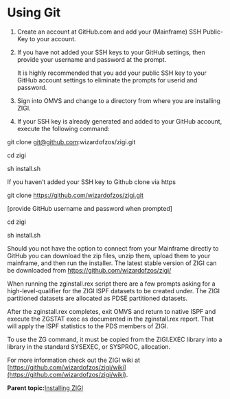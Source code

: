 # Using Git

1.  Create an account at GitHub.com and add your \(Mainframe\) SSH Public-Key to your account.
2.  If you have not added your SSH keys to your GitHub settings, then provide your username and password at the prompt.

    It is highly recommended that you add your public SSH key to your GitHub account settings to eliminate the prompts for userid and password.

3.  Sign into OMVS and change to a directory from where you are installing ZIGI.
4.  If your SSH key is already generated and added to your GitHub account, execute the following command:

git clone git@github.com:wizardofzos/zigi.git

cd zigi

sh install.sh

If you haven’t added your SSH key to Github clone via https

git clone https://github.com/wizardofzos/zigi.git

\[provide GitHub username and password when prompted\]

cd zigi

sh install.sh

Should you not have the option to connect from your Mainframe directly to GitHub you can download the zip files, unzip them, upload them to your mainframe, and then run the installer. The latest stable version of ZIGI can be downloaded from https://github.com/wizardofzos/zigi/

When running the zginstall.rex script there are a few prompts asking for a high-level-qualifier for the ZIGI ISPF datasets to be created under. The ZIGI partitioned datasets are allocated as PDSE partitioned datasets.

After the zginstall.rex completes, exit OMVS and return to native ISPF and execute the ZGSTAT exec as documented in the zginstall.rex report. That will apply the ISPF statistics to the PDS members of ZIGI.

To use the ZG command, it must be copied from the ZIGI.EXEC library into a library in the standard SYSEXEC, or SYSPROC, allocation.

For more information check out the ZIGI wiki at [https://github.com/wizardofzos/zigi/wiki](https://github.com/wizardofzos/zigi/wiki).

**Parent topic:**[Installing ZIGI](zOS_ISPF_Git_Interface_Users_Guide_V3R0_installing_zigi.md)

